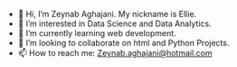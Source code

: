 - 👋 Hi, I’m Zeynab Aghajani. My nickname is Ellie.
- 👀 I’m interested in Data Science and Data Analytics.
- 🌱 I’m currently learning web development.
- 💞️ I’m looking to collaborate on html and Python Projects.
- 📫 How to reach me: Zeynab.aghajani@hotmail.com

<!---
zeynabaghajani/zeynab aghajani is a ✨ special ✨ repository because its `README.md` (this file) appears on your GitHub profile.
You can click the Preview link to take a look at your changes.
--->
